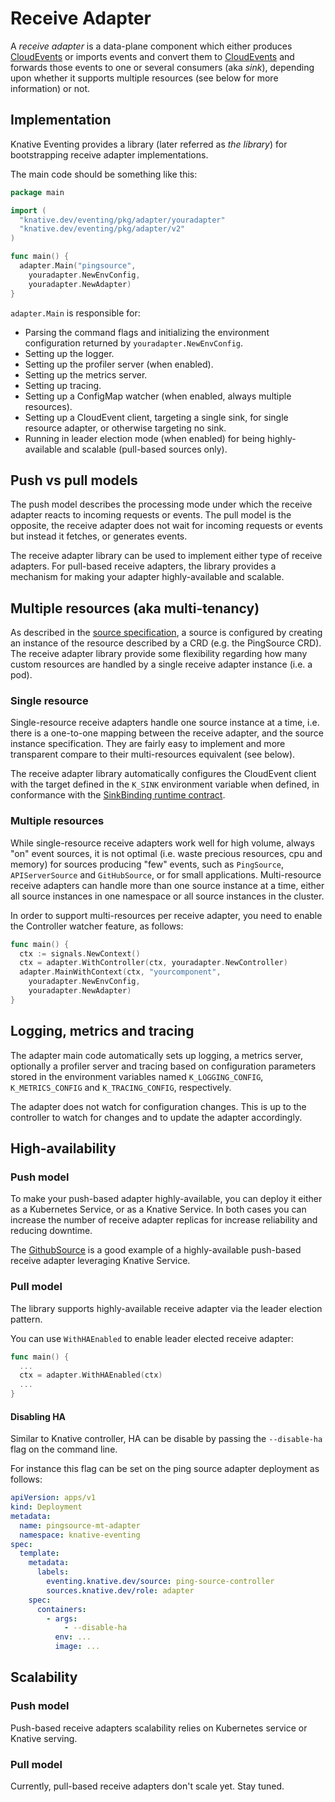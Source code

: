 # Receive Adapter

A _receive adapter_ is a data-plane component which either produces
[CloudEvents](https://github.com/cloudevents/spec) or imports events and convert
them to [CloudEvents](https://github.com/cloudevents/spec) and forwards those
events to one or several consumers (aka _sink_), depending upon whether it
supports multiple resources (see below for more information) or not.

## Implementation

Knative Eventing provides a library (later referred as _the library_) for
bootstrapping receive adapter implementations.

The main code should be something like this:

```go
package main

import (
  "knative.dev/eventing/pkg/adapter/youradapter"
  "knative.dev/eventing/pkg/adapter/v2"
)

func main() {
  adapter.Main("pingsource",
    youradapter.NewEnvConfig,
    youradapter.NewAdapter)
}
```

`adapter.Main` is responsible for:

- Parsing the command flags and initializing the environment configuration
  returned by `youradapter.NewEnvConfig`.
- Setting up the logger.
- Setting up the profiler server (when enabled).
- Setting up the metrics server.
- Setting up tracing.
- Setting up a ConfigMap watcher (when enabled, always multiple resources).
- Setting up a CloudEvent client, targeting a single sink, for single resource
  adapter, or otherwise targeting no sink.
- Running in leader election mode (when enabled) for being highly-available and
  scalable (pull-based sources only).

## Push vs pull models

The push model describes the processing mode under which the receive adapter
reacts to incoming requests or events. The pull model is the opposite, the
receive adapter does not wait for incoming requests or events but instead it
fetches, or generates events.

The receive adapter library can be used to implement either type of receive
adapters. For pull-based receive adapters, the library provides a mechanism for
making your adapter highly-available and scalable.

## Multiple resources (aka multi-tenancy)

As described in the [source specification](https://github.com/knative/specs/blob/main/specs/eventing/sources.md), a source is
configured by creating an instance of the resource described by a CRD (e.g. the
PingSource CRD). The receive adapter library provide some flexibility regarding
how many custom resources are handled by a single receive adapter instance (i.e.
a pod).

### Single resource

Single-resource receive adapters handle one source instance at a time, i.e.
there is a one-to-one mapping between the receive adapter, and the source
instance specification. They are fairly easy to implement and more transparent
compare to their multi-resources equivalent (see below).

The receive adapter library automatically configures the CloudEvent client with
the target defined in the `K_SINK` environment variable when defined, in
conformance with the
[SinkBinding runtime contract](https://github.com/knative/specs/blob/main/specs/eventing/sources.md#sinkbinding).

### Multiple resources

While single-resource receive adapters work well for high volume, always "on"
event sources, it is not optimal (i.e. waste precious resources, cpu and memory)
for sources producing "few" events, such as `PingSource`, `APIServerSource` and
`GitHubSource`, or for small applications. Multi-resource receive adapters can
handle more than one source instance at a time, either all source instances in
one namespace or all source instances in the cluster.

In order to support multi-resources per receive adapter, you need to enable the
Controller watcher feature, as follows:

```go
func main() {
  ctx := signals.NewContext()
  ctx = adapter.WithController(ctx, youradapter.NewController)
  adapter.MainWithContext(ctx, "yourcomponent",
    youradapter.NewEnvConfig,
    youradapter.NewAdapter)
}
```

## Logging, metrics and tracing

The adapter main code automatically sets up logging, a metrics server,
optionally a profiler server and tracing based on configuration parameters
stored in the environment variables named `K_LOGGING_CONFIG`, `K_METRICS_CONFIG`
and `K_TRACING_CONFIG`, respectively.

The adapter does not watch for configuration changes. This is up to the
controller to watch for changes and to update the adapter accordingly.

## High-availability

### Push model

To make your push-based adapter highly-available, you can deploy it either as a
Kubernetes Service, or as a Knative Service. In both cases you can increase the
number of receive adapter replicas for increase reliability and reducing
downtime.

The [GithubSource](https://github.com/knative-sandbox/eventing-github) is a good
example of a highly-available push-based receive adapter leveraging Knative
Service.

### Pull model

The library supports highly-available receive adapter via the leader election
pattern.

You can use `WithHAEnabled` to enable leader elected receive adapter:

```go
func main() {
  ...
  ctx = adapter.WithHAEnabled(ctx)
  ...
}
```

#### Disabling HA

Similar to Knative controller, HA can be disable by passing the `--disable-ha`
flag on the command line.

For instance this flag can be set on the ping source adapter deployment as
follows:

```yaml
apiVersion: apps/v1
kind: Deployment
metadata:
  name: pingsource-mt-adapter
  namespace: knative-eventing
spec:
  template:
    metadata:
      labels:
        eventing.knative.dev/source: ping-source-controller
        sources.knative.dev/role: adapter
    spec:
      containers:
        - args:
            - --disable-ha
          env: ...
          image: ...
```

## Scalability

### Push model

Push-based receive adapters scalability relies on Kubernetes service or Knative
serving.

### Pull model

Currently, pull-based receive adapters don't scale yet. Stay tuned.
